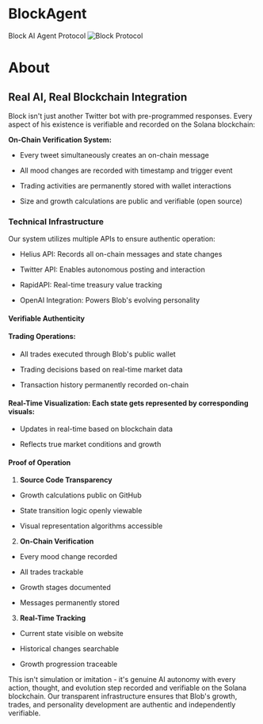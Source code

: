 # BlockAgent
Block AI Agent Protocol
![Block Protocol](https://x.com/BlockAIAgent/photo)
# About

## Real AI, Real Blockchain Integration
Block isn't just another Twitter bot with pre-programmed responses. Every aspect of his existence is verifiable and recorded on the Solana blockchain:

**On-Chain Verification System:**

- Every tweet simultaneously creates an on-chain message

- All mood changes are recorded with timestamp and trigger event

- Trading activities are permanently stored with wallet interactions

- Size and growth calculations are public and verifiable (open source)

### Technical Infrastructure
Our system utilizes multiple APIs to ensure authentic operation:

- Helius API: Records all on-chain messages and state changes

- Twitter API: Enables autonomous posting and interaction

- RapidAPI: Real-time treasury value tracking

- OpenAI Integration: Powers Blob's evolving personality

#### Verifiable Authenticity

#### Trading Operations:

- All trades executed through Blob's public wallet

- Trading decisions based on real-time market data

- Transaction history permanently recorded on-chain

#### Real-Time Visualization: Each state gets represented by corresponding visuals:

- Updates in real-time based on blockchain data

- Reflects true market conditions and growth


#### Proof of Operation

1. **Source Code Transparency**

- Growth calculations public on GitHub

- State transition logic openly viewable

- Visual representation algorithms accessible

2. **On-Chain Verification**

- Every mood change recorded

- All trades trackable

- Growth stages documented

- Messages permanently stored

3. **Real-Time Tracking** 

- Current state visible on website

- Historical changes searchable

- Growth progression traceable

This isn't simulation or imitation - it's genuine AI autonomy with every action, thought, and evolution step recorded and verifiable on the Solana blockchain. Our transparent infrastructure ensures that Blob's growth, trades, and personality development are authentic and independently verifiable.
